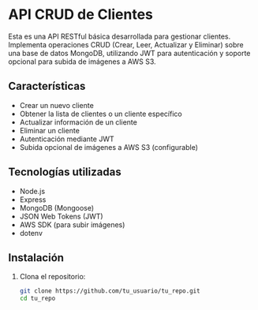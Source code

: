 # API CRUD de Clientes

Esta es una API RESTful básica desarrollada para gestionar clientes. Implementa operaciones CRUD (Crear, Leer, Actualizar y Eliminar) sobre una base de datos MongoDB, utilizando JWT para autenticación y soporte opcional para subida de imágenes a AWS S3.

## Características

- Crear un nuevo cliente
- Obtener la lista de clientes o un cliente específico
- Actualizar información de un cliente
- Eliminar un cliente
- Autenticación mediante JWT
- Subida opcional de imágenes a AWS S3 (configurable)

## Tecnologías utilizadas

- Node.js
- Express
- MongoDB (Mongoose)
- JSON Web Tokens (JWT)
- AWS SDK (para subir imágenes)
- dotenv

## Instalación

1. Clona el repositorio:
   ```bash
   git clone https://github.com/tu_usuario/tu_repo.git
   cd tu_repo
